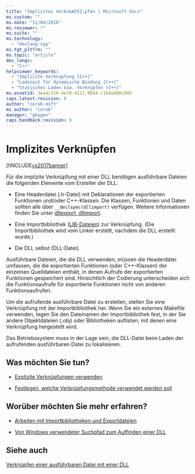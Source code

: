 ```yaml
---
title: "Implizites Verkn&#252;pfen | Microsoft Docs"
ms.custom: ""
ms.date: "11/04/2016"
ms.reviewer: ""
ms.suite: ""
ms.technology: 
  - "devlang-cpp"
ms.tgt_pltfrm: ""
ms.topic: "article"
dev_langs: 
  - "C++"
helpviewer_keywords: 
  - "Implizite Verknüpfung [C++]"
  - "Ladezeit für dynamische Bindung [C++]"
  - "Statisches Laden bzw. Verknüpfen [C++]"
ms.assetid: 3ea4c316-4e70-4111-9944-c1b4ad00c605
caps.latest.revision: 9
author: "corob-msft"
ms.author: "corob"
manager: "ghogen"
caps.handback.revision: 9
---
```

# Implizites Verkn&#252;pfen
[!INCLUDE[vs2017banner](../assembler/inline/includes/vs2017banner.md)]

Für die implizite Verknüpfung mit einer DLL benötigen ausführbare Dateien die folgenden Elemente vom Ersteller der DLL:  
  
-   Eine Headerdatei \(.h\-Datei\) mit Deklarationen der exportierten Funktionen und\/oder C\+\+\-Klassen.  Die Klassen, Funktionen und Daten sollten alle über `__declspec(dllimport)` verfügen. Weitere Informationen finden Sie unter [dllexport, dllimport](../cpp/dllexport-dllimport.md).  
  
-   Eine Importbibliothek \([LIB\-Dateien](../build/reference/dot-lib-files-as-linker-input.md)\) zur Verknüpfung. \(Die Importbibliothek wird vom Linker erstellt, nachdem die DLL erstellt wurde.\)  
  
-   Die DLL selbst \(DLL\-Datei\).  
  
 Ausführbare Dateien, die die DLL verwenden, müssen die Headerdatei umfassen, die die exportierten Funktionen \(oder C\+\+\-Klassen\) der einzelnen Quelldateien enthält, in denen Aufrufe der exportierten Funktionen gespeichert sind.  Hinsichtlich der Codierung unterscheiden sich die Funktionsaufrufe für exportierte Funktionen nicht von anderen Funktionsaufrufen.  
  
 Um die aufrufende ausführbare Datei zu erstellen, stellen Sie eine Verknüpfung mit der Importbibliothek her.  Wenn Sie ein externes Makefile verwenden, legen Sie den Dateinamen der Importbibliothek fest, in der Sie andere Objektdateien \(.obj\) oder Bibliotheken auflisten, mit denen eine Verknüpfung hergestellt wird.  
  
 Das Betriebssystem muss in der Lage sein, die DLL\-Datei beim Laden der aufrufenden ausführbaren Datei zu lokalisieren.  
  
## Was möchten Sie tun?  
  
-   [Explizite Verknüpfungen verwenden](../build/linking-explicitly.md)  
  
-   [Festlegen, welche Verknüpfungsmethode verwendet werden soll](../build/determining-which-linking-method-to-use.md)  
  
## Worüber möchten Sie mehr erfahren?  
  
-   [Arbeiten mit Importbibliotheken und Exportdateien](../build/reference/working-with-import-libraries-and-export-files.md)  
  
-   [Von Windows verwendeter Suchpfad zum Auffinden einer DLL](../build/search-path-used-by-windows-to-locate-a-dll.md)  
  
## Siehe auch  
 [Verknüpfen einer ausführbaren Datei mit einer DLL](../build/linking-an-executable-to-a-dll.md)